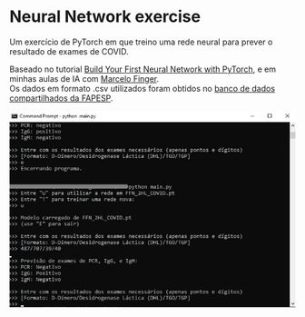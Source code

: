 # Neural Network exercise
Um exercício de PyTorch em que treino uma rede neural para prever o resultado de exames de COVID.  

Baseado no tutorial [Build Your First Neural Network with PyTorch](https://www.curiousily.com/posts/build-your-first-neural-network-with-pytorch/),
 e em minhas aulas de IA com [Marcelo Finger](https://www.ime.usp.br/~mfinger/).  
Os dados em formato .csv utilizados foram obtidos no [banco de dados compartilhados da FAPESP](https://repositoriodatasharingfapesp.uspdigital.usp.br/).

![Exemplo de uso](https://github.com/GoDandrea/Neural-Network-exercise/blob/master/Example.png?raw=true)
